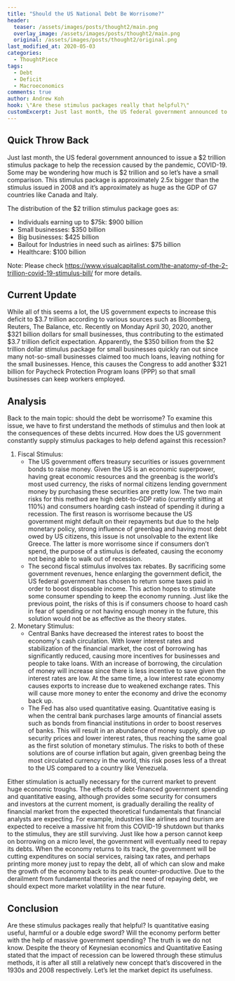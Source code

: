 ```yaml
---
title: "Should the US National Debt Be Worrisome?"
header:
  teaser: /assets/images/posts/thought2/main.png
  overlay_image: /assets/images/posts/thought2/main.png
  original: /assets/images/posts/thought2/original.png
last_modified_at: 2020-05-03
categories:
  - ThoughtPiece
tags:
  - Debt
  - Deficit
  - Macroeconomics
comments: true
author: Andrew Koh
hook: \"Are these stimulus packages really that helpful?\"
customExcerpt: Just last month, the US federal government announced to issue a $2 trillion stimulus package to help the recession caused by the pandemic, COVID-19.
---
```


## Quick Throw Back

Just last month, the US federal government announced to issue a $2 trillion stimulus package to help the recession caused by the pandemic, COVID-19. Some may be wondering how much is $2 trillion and so let’s have a small comparison. This stimulus package is approximately 2.5x bigger than the stimulus issued in 2008 and it’s approximately as huge as the GDP of G7 countries like Canada and Italy. 

The distribution of the $2 trillion stimulus package goes as: 

  * Individuals earning up to $75k: $900 billion
  * Small businesses: $350 billion
  * Big businesses: $425 billion 
  * Bailout for Industries in need such as airlines: $75 billion 
  * Healthcare: $100 billion

Note: Please check https://www.visualcapitalist.com/the-anatomy-of-the-2-trillion-covid-19-stimulus-bill/ for more details. 

## Current Update

While all of this seems a lot, the US government expects to increase this deficit to $3.7 trillion according to various sources such as Bloomberg, Reuters, The Balance, etc. Recently on Monday April 30, 2020, another $321 billion dollars for small businesses, thus contributing to the estimated $3.7 trillion deficit expectation. Apparently, the $350 billion from the $2 trillion dollar stimulus package for small businesses quickly ran out since many not-so-small businesses claimed too much loans, leaving nothing for the small businesses. Hence, this causes the Congress to add another $321 billion for Paycheck Protection Program loans (PPP) so that small businesses can keep workers employed. 

## Analysis

Back to the main topic: should the debt be worrisome? To examine this issue, we have to first understand the methods of stimulus and then look at the consequences of these debts incurred. How does the US government constantly supply stimulus packages to help defend against this recession? 

1. Fiscal Stimulus: 
   - The US government offers treasury securities or issues government bonds to raise money. Given the US is an economic superpower, having great economic resources and the greenbag is the world’s most used currency, the risks of normal citizens lending government money by purchasing these securities are pretty low. The two main risks for this method are high debt-to-GDP ratio (currently sitting at 110%) and consumers hoarding cash instead of spending it during a recession. The first reason is worrisome because the US government might default on their repayments but due to the help monetary policy, strong influence of greenbag and having most debt owed by US citizens, this issue is not unsolvable to the extent like Greece. The latter is more worrisome since if consumers don’t spend, the purpose of a stimulus is defeated, causing the economy not being able to walk out of recession.
   - The second fiscal stimulus involves tax rebates. By sacrificing some government revenues, hence enlarging the government deficit, the US federal government has chosen to return some taxes paid in order to boost disposable income. This action hopes to stimulate some consumer spending to keep the economy running. Just like the previous point, the risks of this is if consumers choose to hoard cash in fear of spending or not having enough money in the future, this solution would not be as effective as the theory states.  
2. Monetary Stimulus:
   - Central Banks have decreased the interest rates to boost the economy's cash circulation. With lower interest rates and stabilization of the financial market, the cost of borrowing has significantly reduced, causing more incentives for businesses and people to take loans. With an increase of borrowing, the circulation of money will increase since there is less incentive to save given the interest rates are low. At the same time, a low interest rate economy causes exports to increase due to weakened exchange rates. This will cause more money to enter the economy and drive the economy back up. 
   - The Fed has also used quantitative easing. Quantitative easing is when the central bank purchases large amounts of financial assets such as bonds from financial institutions in order to boost reserves of banks. This will result in an abundance of money supply, drive up security prices and lower interest rates, thus reaching the same goal as the first solution of monetary stimulus. The risks to both of these solutions are of course inflation but again, given greenbag being the most circulated currency in the world, this risk poses less of a threat to the US compared to a country like Venezuela.

Either stimulation is actually necessary for the current market to prevent huge economic troughs. The effects of debt-financed government spending and quantitative easing, although provides some security for consumers and investors at the current moment, is gradually derailing the reality of financial market from the expected theoretical fundamentals that financial analysts are expecting. For example, industries like airlines and tourism are expected to receive a massive hit from this COVID-19 shutdown but thanks to the stimulus, they are still surviving. Just like how a person cannot keep on borrowing on a micro level, the government will eventually need to repay its debts. When the economy returns to its track, the government will be cutting expenditures on social services, raising tax rates, and perhaps printing more money just to repay the debt, all of which can slow and make the growth of the economy back to its peak counter-productive. Due to the derailment from fundamental theories and the need of repaying debt, we should expect more market volatility in the near future. 

## Conclusion

Are these stimulus packages really that helpful? Is quantitative easing useful, harmful or a double edge sword? Will the economy perform better with the help of massive government spending? The truth is we do not know. Despite the theory of Keynesian economics and Quantitative Easing stated that the impact of recession can be lowered through these stimulus methods, it is after all still a relatively new concept that’s discovered in the 1930s and 2008 respectively. Let’s let the market depict its usefulness. 

